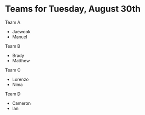 # Teams for Tuesday, August 30th

Team A
* Jaewook
* Manuel

Team B
* Brady
* Matthew

Team C
* Lorenzo
* Nima

Team D
* Cameron
* Ian